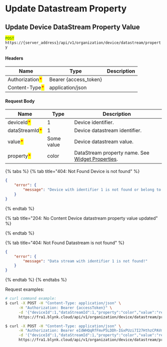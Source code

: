# Update Datastream Property

## Update Device DataStream Property Value

<mark style="color:green;">`POST`</mark> `https://{server_address}/api/v1/organization/device/datastream/property`

#### Headers

| Name                                            | Type                   | Description |
| ----------------------------------------------- | ---------------------- | ----------- |
| Authorization<mark style="color:red;">\*</mark> | Bearer {access\_token} |             |
| Content-Type<mark style="color:red;">\*</mark>  | application/json       |             |

#### Request Body

| Name                                           | Type       | Description                                                                                                 |
| ---------------------------------------------- | ---------- | ----------------------------------------------------------------------------------------------------------- |
| deviceId<mark style="color:red;">\*</mark>     | 1          | Device identifier.                                                                                          |
| dataStreamId<mark style="color:red;">\*</mark> | 1          | Device datastream identifier.                                                                               |
| value<mark style="color:red;">\*</mark>        | Some value | Device datastream value.                                                                                    |
| property<mark style="color:red;">\*</mark>     | color      | DataStream property name. See [Widget Properties](../../../blynk.edgent-firmware-api/widget-properties.md). |

{% tabs %}
{% tab title="404: Not Found Device is not found" %}
```json
{
    "error": {
        "message": "Device with identifier 1 is not found or belong to another organization."
    }
}
```
{% endtab %}

{% tab title="204: No Content Device datastream property value updated" %}

{% endtab %}

{% tab title="404: Not Found Datastream is not found" %}
```json
{
    "error": {
        "message": "Data stream with identifier 1 is not found!"
    }
}
```
{% endtab %}
{% endtabs %}

Request examples:

```bash
# curl command example:
$ curl -X POST -H "Content-Type: application/json" \
      -H "Authorization: Bearer {accessToken}" \
      -d '{"deviceId":1,"dataStreamId":1,"property":"color","value":"red"}' \
      https://fra1.blynk.cloud/api/v1/organization/device/datastream/property

$ curl -X POST -H "Content-Type: application/json" \
      -H "Authorization: Bearer eIdWHQqRfFmvP5LDDh-IGxPUzi7I27HthzCPAVmS" \
      -d '{"deviceId":1,"dataStreamId":1,"property":"color","value":"red"}' \
      https://fra1.blynk.cloud/api/v1/organization/device/datastream/property
```

